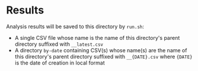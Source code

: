 # Results
Analysis results will be saved to this directory by `run.sh`:
- A single CSV file whose name is the name of this directory's parent directory suffixed with `__latest.csv`
- A directory `by-date` containing CSV(s) whose name(s) are the name of this directory's parent directory suffixed with `__{DATE}.csv` where `{DATE}` is the date of creation in local format